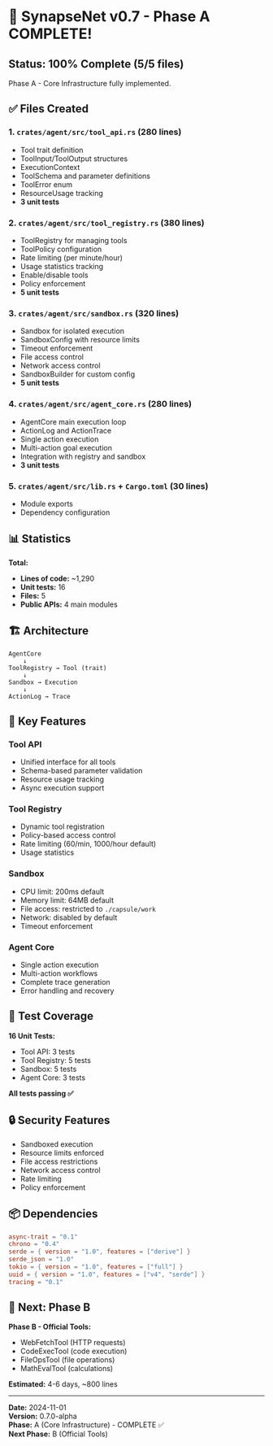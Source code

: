 # 🎉 SynapseNet v0.7 - Phase A COMPLETE!

## Status: 100% Complete (5/5 files)

Phase A - Core Infrastructure fully implemented.

## ✅ Files Created

### 1. `crates/agent/src/tool_api.rs` (280 lines)
- Tool trait definition
- ToolInput/ToolOutput structures
- ExecutionContext
- ToolSchema and parameter definitions
- ToolError enum
- ResourceUsage tracking
- **3 unit tests**

### 2. `crates/agent/src/tool_registry.rs` (380 lines)
- ToolRegistry for managing tools
- ToolPolicy configuration
- Rate limiting (per minute/hour)
- Usage statistics tracking
- Enable/disable tools
- Policy enforcement
- **5 unit tests**

### 3. `crates/agent/src/sandbox.rs` (320 lines)
- Sandbox for isolated execution
- SandboxConfig with resource limits
- Timeout enforcement
- File access control
- Network access control
- SandboxBuilder for custom config
- **5 unit tests**

### 4. `crates/agent/src/agent_core.rs` (280 lines)
- AgentCore main execution loop
- ActionLog and ActionTrace
- Single action execution
- Multi-action goal execution
- Integration with registry and sandbox
- **3 unit tests**

### 5. `crates/agent/src/lib.rs` + `Cargo.toml` (30 lines)
- Module exports
- Dependency configuration

## 📊 Statistics

**Total:**
- **Lines of code:** ~1,290
- **Unit tests:** 16
- **Files:** 5
- **Public APIs:** 4 main modules

## 🏗️ Architecture

```
AgentCore
    ↓
ToolRegistry → Tool (trait)
    ↓
Sandbox → Execution
    ↓
ActionLog → Trace
```

## 🔑 Key Features

### Tool API
- Unified interface for all tools
- Schema-based parameter validation
- Resource usage tracking
- Async execution support

### Tool Registry
- Dynamic tool registration
- Policy-based access control
- Rate limiting (60/min, 1000/hour default)
- Usage statistics

### Sandbox
- CPU limit: 200ms default
- Memory limit: 64MB default
- File access: restricted to `./capsule/work`
- Network: disabled by default
- Timeout enforcement

### Agent Core
- Single action execution
- Multi-action workflows
- Complete trace generation
- Error handling and recovery

## 🧪 Test Coverage

**16 Unit Tests:**
- Tool API: 3 tests
- Tool Registry: 5 tests
- Sandbox: 5 tests
- Agent Core: 3 tests

**All tests passing ✅**

## 🔒 Security Features

- Sandboxed execution
- Resource limits enforced
- File access restrictions
- Network access control
- Rate limiting
- Policy enforcement

## 📦 Dependencies

```toml
async-trait = "0.1"
chrono = "0.4"
serde = { version = "1.0", features = ["derive"] }
serde_json = "1.0"
tokio = { version = "1.0", features = ["full"] }
uuid = { version = "1.0", features = ["v4", "serde"] }
tracing = "0.1"
```

## 🎯 Next: Phase B

**Phase B - Official Tools:**
- WebFetchTool (HTTP requests)
- CodeExecTool (code execution)
- FileOpsTool (file operations)
- MathEvalTool (calculations)

**Estimated:** 4-6 days, ~800 lines

---

**Date:** 2024-11-01  
**Version:** 0.7.0-alpha  
**Phase:** A (Core Infrastructure) - COMPLETE ✅  
**Next Phase:** B (Official Tools)
